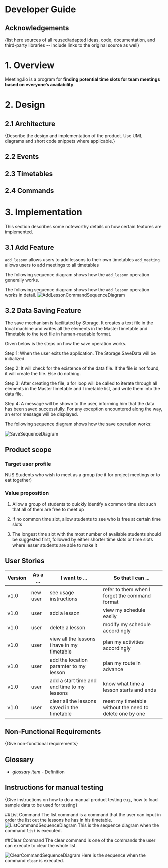# Developer Guide

## Acknowledgements

{list here sources of all reused/adapted ideas, code, documentation, and third-party libraries -- include links to the original source as well}

# 1. Overview
MeetingJio is a program for **finding potential time slots for team meetings based on everyone’s availability**.

# 2. Design 

## 2.1 Architecture

{Describe the design and implementation of the product. Use UML diagrams and short code snippets where applicable.}

## 2.2 Events

## 2.3 Timetables

## 2.4 Commands

# 3. Implementation
This section describes some noteworthy details on how certain features are implemented.

## 3.1 Add Feature
`add_lesson` allows users to add lessons to their own timetables
`add_meeting` allows users to add meetings to all timetables

The following sequence diagram shows how the `add_lesson` operation generally works.

The following sequence diagram shows how the `add_lesson` operation works in detail.
![AddLessonCommandSequenceDiagram](diagrams/AddLessonCommandSequenceDiagram.png)

## 3.2 Data Saving Feature

The save mechanism is facilitated by Storage. It creates a text file in the local machine and writes all the elements 
in the MasterTimetable and Timetable to the text file in human-readable format.

Given below is the steps on how the save operation works.

Step 1: When the user exits the application. The Storage.SaveData will be initialized. 

Step 2: It will check for the existence of the data file. If the file is not found, it will create the file.
        Else do nothing.

Step 3: After creating the file, a for loop will be called to iterate through all elements in the MasterTimetable and Timetable list,
        and write them into the data file.

Step 4: A message will be shown to the user, informing him that the data has been saved successfully. For any exception
        encountered along the way, an error message will be displayed.

The following sequence diagram shows how the save operation works:

![SaveSequenceDiagram](diagrams/SaveSequenceDiagram.png)

## Product scope
### Target user profile

NUS Students who wish to meet as a group (be it for project meetings or to eat together)

### Value proposition

1. Allow a group of students to quickly identify a common time slot such that all of them are free to meet up

2. If no common time slot, allow students to see who is free at certain time slots

3. The longest time slot with the most number of available students should be suggested first, followed by either shorter time slots or time slots where lesser students are able to make it


## User Stories

| Version | As a ... | I want to ...                                | So that I can ...                                        |
|---------|----------|----------------------------------------------|----------------------------------------------------------|
| v1.0    |new user| see usage instructions                       | refer to them when I forget the command format           |
| v1.0    |user| add a lesson                                 | view my schedule easily                                  |
| v1.0    |user| delete a lesson                              | modify my schedule accordingly                           |
| v1.0    |user| view all the lessons i have in my timetable  | plan my activities accordingly                           |
| v1.0    |user| add the location paramter to my lesson       | plan my route in advance                                 |
| v1.0    |user| add a start time and end time to my lessons  | know what time a lesson starts and ends                  |
| v1.0    |user| clear all the lessons saved in the timetable | reset my timetable without the need to delete one by one |

## Non-Functional Requirements

{Give non-functional requirements}

## Glossary

* *glossary item* - Definition

## Instructions for manual testing

{Give instructions on how to do a manual product testing e.g., how to load sample data to be used for testing}

##List Command
The list command is a command that the user can input in order the list out the lessons he has in his timetable.
![ListCommandSequenceDiagram](diagrams/ListCommandSequenceDiagram.png)
This is the sequence diagram when the command `list` is executed.

##Clear Command
The clear command is one of the commands the user can execute to clear the whole list. 

![ClearCommandSequenceDiagram](diagrams/ClearCommandSequenceDiagram.png)
Here is the sequence when the command `clear` is executed.